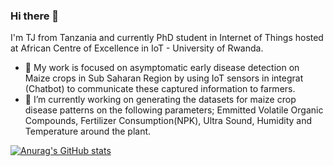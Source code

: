 ### Hi there 👋

I'm TJ from Tanzania and currently PhD student in Internet of Things hosted at African Centre of Excellence in IoT - University of Rwanda.
- 🔭 My work is focused on asymptomatic early disease detection on Maize crops in Sub Saharan Region by using IoT sensors in integrat (Chatbot) to communicate these captured information to farmers. 
- 🌱 I’m currently working on generating the datasets for maize crop  disease patterns on the following parameters; Emmitted Volatile Organic Compounds, Fertilizer Consumption(NPK), Ultra Sound, Humidity and Temperature around the plant.

[![Anurag's GitHub stats](https://github-readme-stats.vercel.app/api?username=tjmaginga)](https://github.com/anuraghazra/github-readme-stats)
